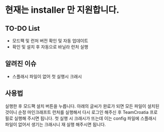 # 현재는 installer 만 지원합니다.

## TO-DO List
 - 모드팩 및 런처 버전 확인 및 자동 업데이트
 - 확인 및 설치 후 자동으로 바닐라 런처 실행
 

## 알려진 이슈
 - 스플래시 파일이 없어 첫 실행시 크래시

## 사용법
실행한 후 모드팩 설치 버튼을 누릅니다. 아래의 글씨가 완료가 되면 모든 파일이 설치된 것이니 순정 마인크래프트 런처를 실행해서 다시 로그인 해주신 후 TeamCroatia 프로필로 실행해 주시면 됩니다. 첫 실행 시 크래시가 뜨는데 이는 config 파일에 스플래시 파일이 없어서 생기는 크래시니 재 실행 해주시면 됩니다.
